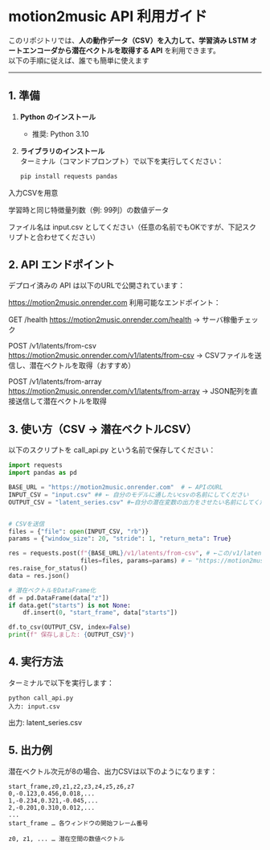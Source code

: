 #  motion2music API 利用ガイド

このリポジトリでは、**人の動作データ（CSV）を入力して、学習済み LSTM オートエンコーダから潜在ベクトルを取得する API** を利用できます。  
以下の手順に従えば、誰でも簡単に使えます 

---

##  1. 準備

1. **Python のインストール**  
   - 推奨: Python 3.10 

2. **ライブラリのインストール**  
   ターミナル（コマンドプロンプト）で以下を実行してください：
   ```bash
   pip install requests pandas
入力CSVを用意

学習時と同じ特徴量列数（例: 99列）の数値データ

ファイル名は input.csv としてください（任意の名前でもOKですが、下記スクリプトと合わせてください）

## 2. API エンドポイント
デプロイ済みの API は以下のURLで公開されています：

https://motion2music.onrender.com
利用可能なエンドポイント：

GET /health
https://motion2music.onrender.com/health
→ サーバ稼働チェック

POST /v1/latents/from-csv
https://motion2music.onrender.com/v1/latents/from-csv
→ CSVファイルを送信し、潜在ベクトルを取得（おすすめ）

POST /v1/latents/from-array
https://motion2music.onrender.com/v1/latents/from-array
→ JSON配列を直接送信して潜在ベクトルを取得

## 3. 使い方（CSV → 潜在ベクトルCSV）
以下のスクリプトを call_api.py という名前で保存してください：

```python
import requests
import pandas as pd

BASE_URL = "https://motion2music.onrender.com"  # ← APIのURL
INPUT_CSV = "input.csv" ## ← 自分のモデルに通したいcsvの名前にしてください
OUTPUT_CSV = "latent_series.csv" #←自分の潜在変数の出力をさせたい名前にしてください


# CSVを送信
files = {"file": open(INPUT_CSV, "rb")}
params = {"window_size": 20, "stride": 1, "return_meta": True}

res = requests.post(f"{BASE_URL}/v1/latents/from-csv", # ←この/v1/latents/from-csvを指定しないと変換できない。
                    files=files, params=params) # ← "https://motion2music.onrender.com"これだけじゃだめ
res.raise_for_status()
data = res.json()

# 潜在ベクトルをDataFrame化
df = pd.DataFrame(data["z"])
if data.get("starts") is not None:
    df.insert(0, "start_frame", data["starts"])

df.to_csv(OUTPUT_CSV, index=False)
print(f" 保存しました: {OUTPUT_CSV}")
```

## 4. 実行方法
ターミナルで以下を実行します：

```
python call_api.py
入力: input.csv
```

出力: latent_series.csv

## 5. 出力例
潜在ベクトル次元が8の場合、出力CSVは以下のようになります：

```
start_frame,z0,z1,z2,z3,z4,z5,z6,z7
0,-0.123,0.456,0.018,...
1,-0.234,0.321,-0.045,...
2,-0.201,0.310,0.012,...
...
start_frame … 各ウィンドウの開始フレーム番号

z0, z1, ... … 潜在空間の数値ベクトル
```
